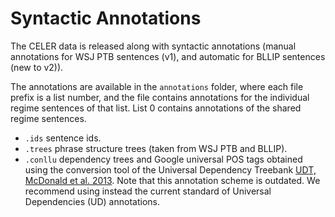 # Syntactic Annotations

The CELER data is released along with syntactic annotations (manual annotations for WSJ PTB sentences (v1), and automatic for BLLIP sentences (new to v2)).

The annotations are available in the `annotations` folder, where each file prefix is a list number, and the file contains annotations for the individual regime sentences of that list. List 0 contains annotations of the shared regime sentences.

- `.ids` sentence ids.
- `.trees` phrase structure trees (taken from WSJ PTB and BLLIP).
- `.conllu` dependency trees and Google universal POS tags obtained using the conversion tool of the Universal Dependency Treebank [UDT, McDonald et al. 2013](https://www.aclweb.org/anthology/P13-2017.pdf). Note that this annotation scheme is outdated. We recommend using instead the current standard of Universal Dependencies (UD) annotations. 